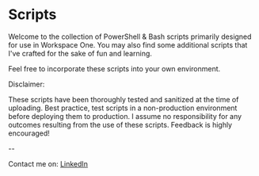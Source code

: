 # Scripts

Welcome to the collection of PowerShell & Bash scripts primarily designed for use in Workspace One. You may also find some additional scripts that I've crafted for the sake of fun and learning.

Feel free to incorporate these scripts into your own environment.

Disclaimer:

These scripts have been thoroughly tested and sanitized at the time of uploading.
Best practice, test scripts in a non-production environment before deploying them to production.
I assume no responsibility for any outcomes resulting from the use of these scripts.
Feedback is highly encouraged!

--

Contact me on: [LinkedIn](https://www.linkedin.com/in/matthewprush)
